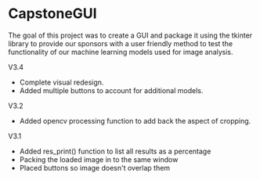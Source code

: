 # CapstoneGUI
The goal of this project was to create a GUI and package it using the tkinter library to provide our sponsors with a user friendly method to test the functionality of our machine learning models used for image analysis.

V3.4
- Complete visual redesign.
- Added multiple buttons to account for additional models.

V3.2
- Added opencv processing function to add back the aspect of cropping.

V3.1
- Added res_print() function to list all results as a percentage
- Packing the loaded image in to the same window
- Placed buttons so image doesn't overlap them

